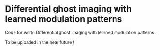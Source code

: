 # Differential ghost imaging with learned modulation patterns
Code for work: Differential ghost imaging with learned modulation patterns.

To be uploaded in the near future！
